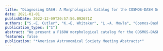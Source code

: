 ```yaml
---
title: "Diagnosing DASH: A Morphological Catalog for the COSMOS-DASH Survey"
date: 2021-01-01
publishDate: 2022-12-09T20:57:56.092671Z
authors: ["S.~E. Cutler", "K.~E. Whitaker", "L.~A. Mowla", "Cosmos-Dash Team"]
publication_types: ["1"]
abstract: "We present a F160W morphological catalog for the COSMOS-DASH survey, the largest area near-IR survey using HST-WFC3 to date. Utilizing the \"Drift And SHift\" (DASH) observing technique for NIR imaging, in which guide star acquisition is only done once per orbit and instrument drift is corrected in post processing, the COSMOS-DASH survey imaged approximately 0.7 sq. deg. of the UltraVISTA deep stripes. Global structural parameters are measured for about 50,000 galaxies within COSMOS-DASH using GALFIT, with detection using a deep combined optical and near- infrared noise-equalized HST image. While the shallower depth of DASH observations and the non-standard data reduction techniques may not be ideal for low-mass or extended galaxies, we recover consistent results with those from the deeper 3D-HST morphological catalogs out to z=2 and logM~10. As the DASH technique limits each pointing to an exposure time of ~300 seconds, the corresponding images are shallower than usual HST NIR imaging with 5-sigma depths of 25.1 ABmag. Here we test the parameter space where morphological fits of DASH galaxies are robustly recovered. In general, sizes and Sérsic indices of typical galaxies are accurately obtained for H_160<23 and H_160<22. In size-mass parameter space, galaxies in COSMOS-DASH demonstrate robust morphologies in general below redshift 2 and logM>9. At logM<10.5, we find a flattening of the quiescent size- mass relation, implying the sizes of low mass quiescent galaxies are more similar to star-forming galaxies with a similar redshift and mass. Trends with axis-ratio and environment suggest that low mass galaxies that quench as satellites may retain morphologies comparable to similar mass star-forming galaxies."
featured: false
publication: "*American Astronomical Society Meeting Abstracts*"
---
```


